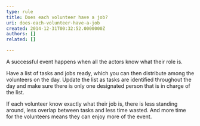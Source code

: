```yaml
---
type: rule
title: Does each volunteer have a job?
uri: does-each-volunteer-have-a-job
created: 2014-12-31T00:32:52.0000000Z
authors: []
related: []

---
```


A successful event happens when all the actors know what their role is.
 
Have a list of tasks and jobs ready, which you can then distribute among the volunteers on the day. Update the list as tasks are identified throughout the day and make sure there is only one designated person that is in charge of the list.

If each volunteer know exactly what their job is, there is less standing around, less overlap between tasks and less time wasted. And more time for the volunteers means they can enjoy more of the event.
